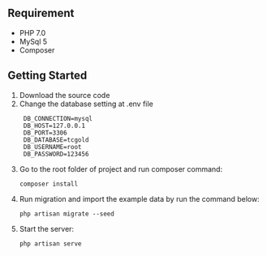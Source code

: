 ## Requirement
- PHP 7.0
- MySql 5
- Composer

## Getting Started
1. Download the source code
2. Change the database setting at \.env  file
   ```
    DB_CONNECTION=mysql
    DB_HOST=127.0.0.1
    DB_PORT=3306
    DB_DATABASE=tcgold
    DB_USERNAME=root
    DB_PASSWORD=123456
    ```
3. Go to the root folder of project and run composer command: 
    ```composer log
    composer install
    ```
3. Run migration and import the example data by run the command below:
    ```composer log
    php artisan migrate --seed
    ```
4. Start the server:
    ```composer log
    php artisan serve
    ```
